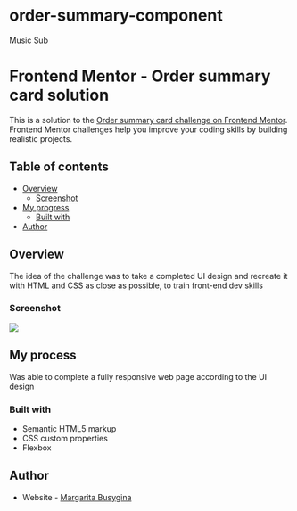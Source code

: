 # order-summary-component
Music Sub
# Frontend Mentor - Order summary card solution

This is a solution to the [Order summary card challenge on Frontend Mentor](https://www.frontendmentor.io/challenges/order-summary-component-QlPmajDUj). Frontend Mentor challenges help you improve your coding skills by building realistic projects. 

## Table of contents

- [Overview](#overview)
  - [Screenshot](#screenshot)
- [My progress](#my-progress)
  - [Built with](#built-with)
- [Author](#author)


## Overview

The idea of the challenge was to take a completed UI design and recreate it with HTML and CSS as close as possible, to train front-end dev skills



### Screenshot

![](/images/screenshot.png)


## My process

Was able to complete a fully responsive web page according to the UI design

### Built with

- Semantic HTML5 markup
- CSS custom properties
- Flexbox

## Author

- Website - [Margarita Busygina](https://festive-meninsky-f42b8d.netlify.app/)
